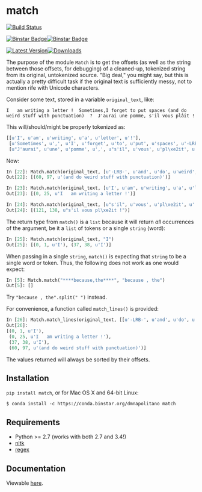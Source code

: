 match
=====

[![Build Status](https://travis-ci.org/EducationalTestingService/match.svg?branch=master)](https://travis-ci.org/EducationalTestingService/match)

[![Binstar Badge](https://binstar.org/dmnapolitano/match/badges/version.svg)](https://binstar.org/dmnapolitano/match)[![Binstar Badge](https://binstar.org/dmnapolitano/match/badges/downloads.svg)](https://binstar.org/dmnapolitano/match)

[![Latest Version](https://img.shields.io/pypi/v/match.svg)](https://pypi.python.org/pypi/match/)[![Downloads](https://img.shields.io/pypi/dm/match.svg)](https://pypi.python.org/pypi/match/)

The purpose of the module `Match` is to get the offsets (as well as the string between those offsets, for debugging) of a cleaned-up, tokenized string from its original, untokenized source.  "Big deal," you might say, but this is actually a pretty difficult task if the original text is sufficiently messy, not to mention rife with Unicode characters.

Consider some text, stored in a variable `original_text`, like:

```
I   am writing a letter !  Sometimes,I forget to put spaces (and do weird stuff with punctuation)  ?  J'aurai une pomme, s'il vous plâit !
```

This will/should/might be properly tokenized as:

```python
[[u'I', u'am', u'writing', u'a', u'letter', u'!'],
 [u'Sometimes', u',', u'I', u'forget', u'to', u'put', u'spaces', u'-LRB-', u'and', u'do', u'weird', u'stuff', u'with', u'punctuation', u'-RRB-', u'?'],
 [u"J'aurai", u'une', u'pomme', u',', u"s'il", u'vous', u'pl\xe2it', u'!']]
```

Now:

```python
In [22]: Match.match(original_text, [u'-LRB-', u'and', u'do', u'weird', u'stuff', u'with', u'punctuation', u'-RRB-'])
Out[22]: [(60, 97, u'(and do weird stuff with punctuation)')]

In [23]: Match.match(original_text, [u'I', u'am', u'writing', u'a', u'letter', u'!'])
Out[23]: [(0, 25, u'I   am writing a letter !')]

In [24]: Match.match(original_text, [u"s'il", u'vous', u'pl\xe2it', u'!'])
Out[24]: [(121, 138, u"s'il vous pl\xe2it !")]
```

The return type from `match()` is a `list` because it will return *all* occurrences of the argument, be it a `list` of tokens or a single `string` (word):

```python
In [25]: Match.match(original_text, "I")
Out[25]: [(0, 1, u'I'), (37, 38, u'I')]
```

When passing in a single `string`, `match()` is expecting that `string` to be a single word or token.  Thus, the following does not work as one would expect:

```python
In [5]: Match.match("****because,the****", "because , the")
Out[5]: []
```

Try `"because , the".split(" ")` instead.

For convenience, a function called `match_lines()` is provided:
```python
In [26]: Match.match_lines(original_text, [[u'-LRB-', u'and', u'do', u'weird', u'stuff', u'with', u'punctuation', u'-RRB-'], [u'I', u'am', u'writing', u'a', u'letter', u'!'], "I"])
Out[26]: 
[(0, 1, u'I'),
 (0, 25, u'I   am writing a letter !'),
 (37, 38, u'I'),
 (60, 97, u'(and do weird stuff with punctuation)')]
```

The values returned will always be sorted by their offsets.

## Installation

`pip install match`, or for Mac OS X and 64-bit Linux:

```
$ conda install -c https://conda.binstar.org/dmnapolitano match
```

## Requirements

* Python >= 2.7 (works with both 2.7 and 3.4!)
* [nltk](http://www.nltk.org)
* [regex](https://pypi.python.org/pypi/regex)

## Documentation

Viewable [here](https://rawgithub.com/dmnapolitano/match/master/doc/_build/html/index.html).
